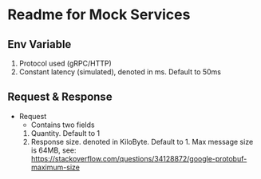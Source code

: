# Readme for Mock Services

## Env Variable
1. Protocol used (gRPC/HTTP)
2. Constant latency (simulated), denoted in ms. Default to 50ms

## Request & Response
- Request
    - Contains two fields
    1. Quantity. Default to 1
    2. Response size. denoted in KiloByte. Default to 1. Max message size is 64MB, see: https://stackoverflow.com/questions/34128872/google-protobuf-maximum-size
    
